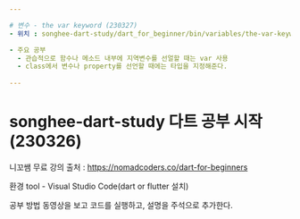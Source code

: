 ```yaml
---

# 변수 - the var keyword (230327)
- 위치 : songhee-dart-study/dart_for_beginner/bin/variables/the-var-keyword.dart

- 주요 공부 
  - 관습적으로 함수나 메소드 내부에 지역변수를 선얼할 때는 var 사용
  - class에서 변수나 property를 선언할 때에는 타입을 지정해준다.
  
---  
```

  
# songhee-dart-study 다트 공부 시작 (230326)
니꼬쌤 무료 강의 
출처 : https://nomadcoders.co/dart-for-beginners


환경
tool - Visual Studio Code(dart or flutter 설치)


공부 방법 
동영상을 보고 코드를 실행하고, 설명을 주석으로 추가한다.
